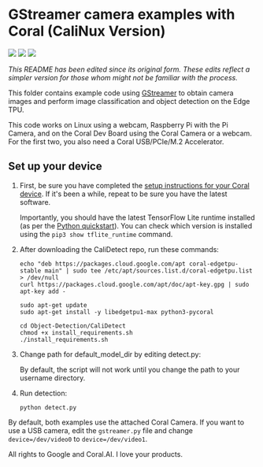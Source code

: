 # GStreamer camera examples with Coral (CaliNux Version)
![](https://img.shields.io/badge/-Python-purple)
![](https://img.shields.io/badge/-Bash-green)
![](https://img.shields.io/badge/-Debian-orange)


*This README has been edited since its original form. 
These edits reflect a simpler version for those whom might not be familiar with the process.*


This folder contains example code using [GStreamer](https://github.com/GStreamer/gstreamer) to
obtain camera images and perform image classification and object detection on the Edge TPU.

This code works on Linux using a webcam, Raspberry Pi with the Pi Camera, and on the Coral Dev
Board using the Coral Camera or a webcam. For the first two, you also need a Coral
USB/PCIe/M.2 Accelerator.


## Set up your device

1.  First, be sure you have completed the [setup instructions for your Coral
    device](https://coral.ai/docs/setup/). If it's been a while, repeat to be sure
    you have the latest software.

    Importantly, you should have the latest TensorFlow Lite runtime installed
    (as per the [Python quickstart](
    https://www.tensorflow.org/lite/guide/python)). You can check which version is installed
    using the ```pip3 show tflite_runtime``` command.

2.  After downloading the CaliDetect repo, run these commands:

    ```
    echo "deb https://packages.cloud.google.com/apt coral-edgetpu-stable main" | sudo tee /etc/apt/sources.list.d/coral-edgetpu.list > /dev/null
    curl https://packages.cloud.google.com/apt/doc/apt-key.gpg | sudo apt-key add -
    
    sudo apt-get update
    sudo apt-get install -y libedgetpu1-max python3-pycoral
    
    cd Object-Detection/CaliDetect
    chmod +x install_requirements.sh
    ./install_requirements.sh
    ```

3.  Change path for default_model_dir by editing detect.py:

    By default, the script will not work until you change the path to your username directory.

4.  Run detection:

    ```
    python detect.py
    ```

By default, both examples use the attached Coral Camera. If you want to use a USB camera,
edit the ```gstreamer.py``` file and change ```device=/dev/video0``` to ```device=/dev/video1```.


All rights to Google and Coral.AI.
I love your products.

